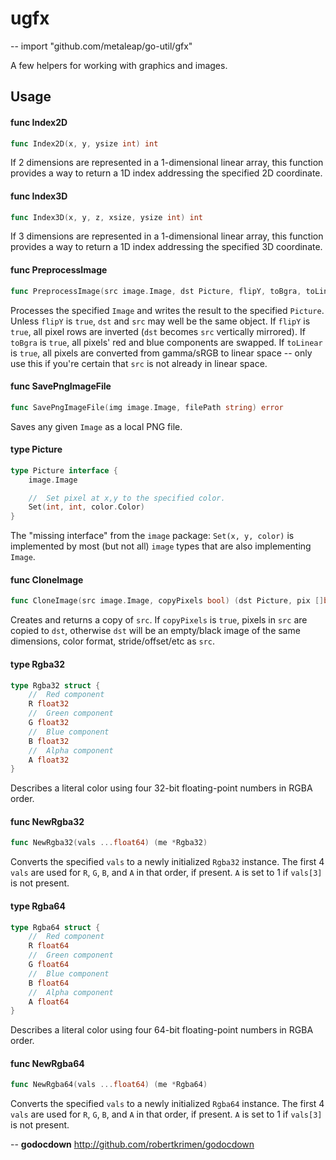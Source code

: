 # ugfx
--
    import "github.com/metaleap/go-util/gfx"

A few helpers for working with graphics and images.

## Usage

#### func  Index2D

```go
func Index2D(x, y, ysize int) int
```
If 2 dimensions are represented in a 1-dimensional linear array, this function
provides a way to return a 1D index addressing the specified 2D coordinate.

#### func  Index3D

```go
func Index3D(x, y, z, xsize, ysize int) int
```
If 3 dimensions are represented in a 1-dimensional linear array, this function
provides a way to return a 1D index addressing the specified 3D coordinate.

#### func  PreprocessImage

```go
func PreprocessImage(src image.Image, dst Picture, flipY, toBgra, toLinear bool)
```
Processes the specified `Image` and writes the result to the specified
`Picture`. Unless `flipY` is `true`, `dst` and `src` may well be the same
object. If `flipY` is `true`, all pixel rows are inverted (`dst` becomes `src`
vertically mirrored). If `toBgra` is `true`, all pixels' red and blue components
are swapped. If `toLinear` is `true`, all pixels are converted from gamma/sRGB
to linear space -- only use this if you're certain that `src` is not already in
linear space.

#### func  SavePngImageFile

```go
func SavePngImageFile(img image.Image, filePath string) error
```
Saves any given `Image` as a local PNG file.

#### type Picture

```go
type Picture interface {
	image.Image

	//	Set pixel at x,y to the specified color.
	Set(int, int, color.Color)
}
```

The "missing interface" from the `image` package: `Set(x, y, color)` is
implemented by most (but not all) `image` types that are also implementing
`Image`.

#### func  CloneImage

```go
func CloneImage(src image.Image, copyPixels bool) (dst Picture, pix []byte)
```
Creates and returns a copy of `src`. If `copyPixels` is `true`, pixels in `src`
are copied to `dst`, otherwise `dst` will be an empty/black image of the same
dimensions, color format, stride/offset/etc as `src`.

#### type Rgba32

```go
type Rgba32 struct {
	//	Red component
	R float32
	//	Green component
	G float32
	//	Blue component
	B float32
	//	Alpha component
	A float32
}
```

Describes a literal color using four 32-bit floating-point numbers in RGBA
order.

#### func  NewRgba32

```go
func NewRgba32(vals ...float64) (me *Rgba32)
```
Converts the specified `vals` to a newly initialized `Rgba32` instance. The
first 4 `vals` are used for `R`, `G`, `B`, and `A` in that order, if present.
`A` is set to 1 if `vals[3]` is not present.

#### type Rgba64

```go
type Rgba64 struct {
	//	Red component
	R float64
	//	Green component
	G float64
	//	Blue component
	B float64
	//	Alpha component
	A float64
}
```

Describes a literal color using four 64-bit floating-point numbers in RGBA
order.

#### func  NewRgba64

```go
func NewRgba64(vals ...float64) (me *Rgba64)
```
Converts the specified `vals` to a newly initialized `Rgba64` instance. The
first 4 `vals` are used for `R`, `G`, `B`, and `A` in that order, if present.
`A` is set to 1 if `vals[3]` is not present.

--
**godocdown** http://github.com/robertkrimen/godocdown